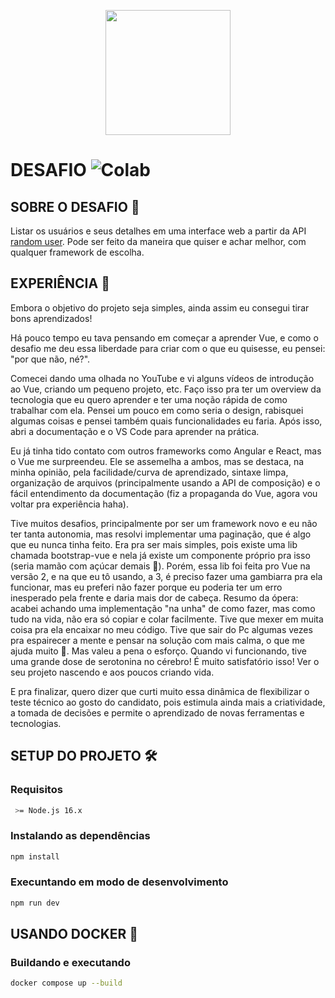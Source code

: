 <p align="center">
    <img src="https://uploads-ssl.webflow.com/5d7fa6d94cc8594259880539/5d7fa6d94cc85971ee880569_web-clip.png" style="margin-lef: 100px;" width="200" height="200">
</p>

# DESAFIO ![Colab](https://uploads-ssl.webflow.com/5d7fa6d94cc8594259880539/62fbe3abfd2be5aa8cdc8cc1_tipo.png)

## SOBRE O DESAFIO 📝

Listar os usuários e seus detalhes em uma interface web a partir da API [random user](https://randomuser.me/). Pode ser feito da maneira que quiser e achar melhor, com qualquer framework de escolha.

## EXPERIÊNCIA 🧪

Embora o objetivo do projeto seja simples, ainda assim eu consegui tirar bons aprendizados!

Há pouco tempo eu tava pensando em começar a aprender Vue, e como o desafio me deu essa liberdade para criar com o que eu quisesse, eu pensei: "por que não, né?".

Comecei dando uma olhada no YouTube e vi alguns vídeos de introdução ao Vue, criando um pequeno projeto, etc. Faço isso pra ter um overview da tecnologia que eu quero aprender e ter uma noção rápida de como trabalhar com ela. Pensei um pouco em como seria o design, rabisquei algumas coisas e pensei também quais funcionalidades eu faria. Após isso, abri a documentação e o VS Code para aprender na prática.

Eu já tinha tido contato com outros frameworks como Angular e React, mas o Vue me surpreendeu. Ele se assemelha a ambos, mas se destaca, na minha opinião, pela facilidade/curva de aprendizado, sintaxe limpa, organização de arquivos (principalmente usando a API de composição) e o fácil entendimento da documentação (fiz a propaganda do Vue, agora vou voltar pra experiência haha).

Tive muitos desafios, principalmente por ser um framework novo e eu não ter tanta autonomia, mas resolvi implementar uma paginação, que é algo que eu nunca tinha feito. Era pra ser mais simples, pois existe uma lib chamada bootstrap-vue e nela já existe um componente próprio pra isso (seria mamão com açúcar demais 🥱). Porém, essa lib foi feita pro Vue na versão 2, e na que eu tô usando, a 3, é preciso fazer uma gambiarra pra ela funcionar, mas eu preferi não fazer porque eu poderia ter um erro inesperado pela frente e daria mais dor de cabeça. Resumo da ópera: acabei achando uma implementação "na unha" de como fazer, mas como tudo na vida, não era só copiar e colar facilmente. Tive que mexer em muita coisa pra ela encaixar no meu código. Tive que sair do Pc algumas vezes pra espairecer a mente e pensar na solução com mais calma, o que me ajuda muito 🫡. Mas valeu a pena o esforço. Quando vi funcionando, tive uma grande dose de serotonina no cérebro! É muito satisfatório isso! Ver o seu projeto nascendo e aos poucos criando vida.

E pra finalizar, quero dizer que curti muito essa dinâmica de flexibilizar o teste técnico ao gosto do candidato, pois estimula ainda mais a criatividade, a tomada de decisões e permite o aprendizado de novas ferramentas e tecnologias.

## SETUP DO PROJETO 🛠

### Requisitos

```sh
 >= Node.js 16.x
```

### Instalando as dependências

```sh
npm install
```

### Execuntando em modo de desenvolvimento

```sh
npm run dev
```

## USANDO DOCKER 🐳

### Buildando e executando

```sh
docker compose up --build
```
